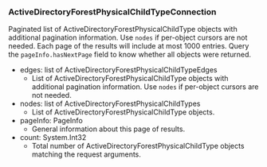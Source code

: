 ### ActiveDirectoryForestPhysicalChildTypeConnection
Paginated list of ActiveDirectoryForestPhysicalChildType objects with additional pagination information. Use `nodes` if per-object cursors are not needed. Each page of the results will include at most 1000 entries. Query the `pageInfo.hasNextPage` field to know whether all objects were returned.

- edges: list of ActiveDirectoryForestPhysicalChildTypeEdges
  - List of ActiveDirectoryForestPhysicalChildType objects with additional pagination information. Use `nodes` if per-object cursors are not needed.
- nodes: list of ActiveDirectoryForestPhysicalChildTypes
  - List of ActiveDirectoryForestPhysicalChildType objects.
- pageInfo: PageInfo
  - General information about this page of results.
- count: System.Int32
  - Total number of ActiveDirectoryForestPhysicalChildType objects matching the request arguments.
